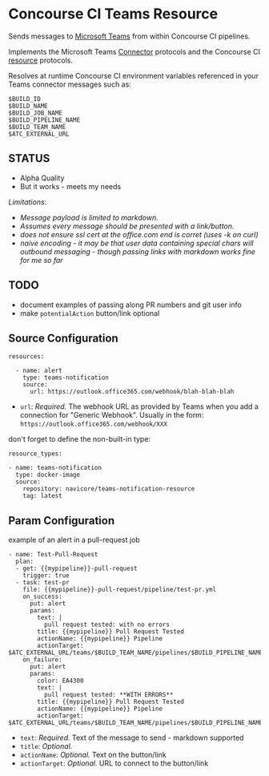 # Concourse CI Teams Resource

Sends messages to [Microsoft Teams](https://teams.microsoft.com) from within Concourse CI
pipelines.

Implements the Microsoft Teams [Connector](https://dev.outlook.com/Connectors/Reference) protocols and
the Concourse CI [resource](https://concourse.ci/implementing-resources.html) protocols.

Resolves at runtime Concourse CI environment variables referenced in your Teams
connector messages such as:

```
$BUILD_ID
$BUILD_NAME
$BUILD_JOB_NAME
$BUILD_PIPELINE_NAME
$BUILD_TEAM_NAME
$ATC_EXTERNAL_URL
```

## STATUS

* Alpha Quality
* But it works - meets my needs

*Limitations*:

* *Message payload is limited to markdown.*
* *Assumes every message should be presented with a link/button.*
* *does not ensure ssl cert at the office.com end is corret (uses -k on curl)*
* *naive encoding - it may be that user data containing special chars will outbound messaging - though passing links with markdown works fine for me so far*

## TODO

* document examples of passing along PR numbers and git user info
* make `potentialAction` button/link optional

## Source Configuration

```
resources:

  - name: alert
    type: teams-notification
    source:
      url: https://outlook.office365.com/webhook/blah-blah-blah
```
* `url`: *Required.* The webhook URL as provided by Teams when you add a
connection for "Generic Webhook". Usually in the
form: `https://outlook.office365.com/webhook/XXX`

don't forget to define the non-built-in type:

```
resource_types:

- name: teams-notification
  type: docker-image
  source:
    repository: navicore/teams-notification-resource
    tag: latest
```

## Param Configuration

example of an alert in a pull-request job
```
- name: Test-Pull-Request
  plan:
  - get: {{mypipeline}}-pull-request
    trigger: true
  - task: test-pr
    file: {{mypipeline}}-pull-request/pipeline/test-pr.yml
    on_success:
      put: alert
      params:
        text: |
          pull request tested: with no errors
        title: {{mypipeline}} Pull Request Tested
        actionName: {{mypipeline}} Pipeline
        actionTarget: $ATC_EXTERNAL_URL/teams/$BUILD_TEAM_NAME/pipelines/$BUILD_PIPELINE_NAME/jobs/$BUILD_JOB_NAME/builds/$BUILD_NAME
    on_failure:
      put: alert
      params:
        color: EA4300
        text: |
          pull request tested: **WITH ERRORS**
        title: {{mypipeline}} Pull Request Tested
        actionName: {{mypipeline}} Pipeline
        actionTarget: $ATC_EXTERNAL_URL/teams/$BUILD_TEAM_NAME/pipelines/$BUILD_PIPELINE_NAME/jobs/$BUILD_JOB_NAME/builds/$BUILD_NAME
```

* `text`: *Required.* Text of the message to send - markdown supported
* `title`: *Optional.*
* `actionName`: *Optional.* Text on the button/link
* `actionTarget`: *Optional.* URL to connect to the button/link

